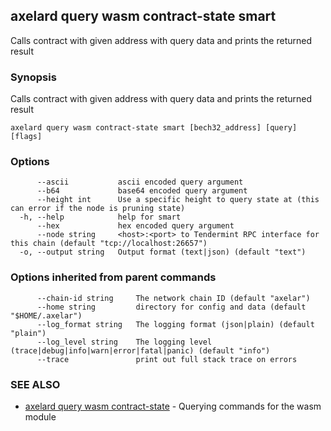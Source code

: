 ## axelard query wasm contract-state smart

Calls contract with given address with query data and prints the returned result

### Synopsis

Calls contract with given address with query data and prints the returned result

```
axelard query wasm contract-state smart [bech32_address] [query] [flags]
```

### Options

```
      --ascii           ascii encoded query argument
      --b64             base64 encoded query argument
      --height int      Use a specific height to query state at (this can error if the node is pruning state)
  -h, --help            help for smart
      --hex             hex encoded query argument
      --node string     <host>:<port> to Tendermint RPC interface for this chain (default "tcp://localhost:26657")
  -o, --output string   Output format (text|json) (default "text")
```

### Options inherited from parent commands

```
      --chain-id string     The network chain ID (default "axelar")
      --home string         directory for config and data (default "$HOME/.axelar")
      --log_format string   The logging format (json|plain) (default "plain")
      --log_level string    The logging level (trace|debug|info|warn|error|fatal|panic) (default "info")
      --trace               print out full stack trace on errors
```

### SEE ALSO

- [axelard query wasm contract-state](axelard_query_wasm_contract-state.md)	 - Querying commands for the wasm module
